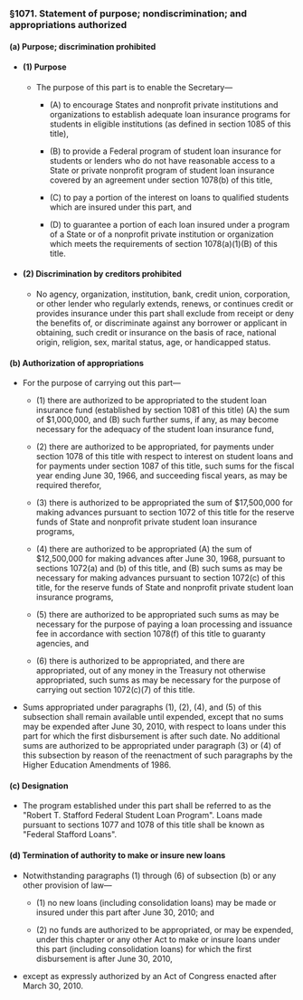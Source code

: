 ### §1071. Statement of purpose; nondiscrimination; and appropriations authorized
#### (a) Purpose; discrimination prohibited
* #### (1) Purpose
  * The purpose of this part is to enable the Secretary—

    * (A) to encourage States and nonprofit private institutions and organizations to establish adequate loan insurance programs for students in eligible institutions (as defined in section 1085 of this title),

    * (B) to provide a Federal program of student loan insurance for students or lenders who do not have reasonable access to a State or private nonprofit program of student loan insurance covered by an agreement under section 1078(b) of this title,

    * (C) to pay a portion of the interest on loans to qualified students which are insured under this part, and

    * (D) to guarantee a portion of each loan insured under a program of a State or of a nonprofit private institution or organization which meets the requirements of section 1078(a)(1)(B) of this title.

* #### (2) Discrimination by creditors prohibited
  * No agency, organization, institution, bank, credit union, corporation, or other lender who regularly extends, renews, or continues credit or provides insurance under this part shall exclude from receipt or deny the benefits of, or discriminate against any borrower or applicant in obtaining, such credit or insurance on the basis of race, national origin, religion, sex, marital status, age, or handicapped status.

#### (b) Authorization of appropriations
* For the purpose of carrying out this part—

  * (1) there are authorized to be appropriated to the student loan insurance fund (established by section 1081 of this title) (A) the sum of $1,000,000, and (B) such further sums, if any, as may become necessary for the adequacy of the student loan insurance fund,

  * (2) there are authorized to be appropriated, for payments under section 1078 of this title with respect to interest on student loans and for payments under section 1087 of this title, such sums for the fiscal year ending June 30, 1966, and succeeding fiscal years, as may be required therefor,

  * (3) there is authorized to be appropriated the sum of $17,500,000 for making advances pursuant to section 1072 of this title for the reserve funds of State and nonprofit private student loan insurance programs,

  * (4) there are authorized to be appropriated (A) the sum of $12,500,000 for making advances after June 30, 1968, pursuant to sections 1072(a) and (b) of this title, and (B) such sums as may be necessary for making advances pursuant to section 1072(c) of this title, for the reserve funds of State and nonprofit private student loan insurance programs,

  * (5) there are authorized to be appropriated such sums as may be necessary for the purpose of paying a loan processing and issuance fee in accordance with section 1078(f) of this title to guaranty agencies, and

  * (6) there is authorized to be appropriated, and there are appropriated, out of any money in the Treasury not otherwise appropriated, such sums as may be necessary for the purpose of carrying out section 1072(c)(7) of this title.


* Sums appropriated under paragraphs (1), (2), (4), and (5) of this subsection shall remain available until expended, except that no sums may be expended after June 30, 2010, with respect to loans under this part for which the first disbursement is after such date. No additional sums are authorized to be appropriated under paragraph (3) or (4) of this subsection by reason of the reenactment of such paragraphs by the Higher Education Amendments of 1986.

#### (c) Designation
* The program established under this part shall be referred to as the "Robert T. Stafford Federal Student Loan Program". Loans made pursuant to sections 1077 and 1078 of this title shall be known as "Federal Stafford Loans".

#### (d) Termination of authority to make or insure new loans
* Notwithstanding paragraphs (1) through (6) of subsection (b) or any other provision of law—

  * (1) no new loans (including consolidation loans) may be made or insured under this part after June 30, 2010; and

  * (2) no funds are authorized to be appropriated, or may be expended, under this chapter or any other Act to make or insure loans under this part (including consolidation loans) for which the first disbursement is after June 30, 2010,


* except as expressly authorized by an Act of Congress enacted after March 30, 2010.